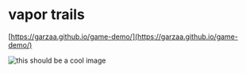 # vapor trails
[https://garzaa.github.io/game-demo/](https://garzaa.github.io/game-demo/)

![this should be a cool image](https://66.media.tumblr.com/5cb23cf4b5bea1b3f12c4ea28c0e8d2e/tumblr_pp1x5dj40M1x1v7ffo1_1280.gif)
